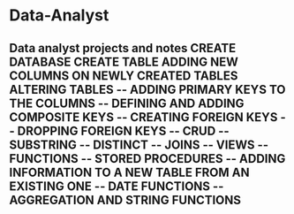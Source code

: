 # Data-Analyst
Data analyst projects and notes
CREATE DATABASE
CREATE TABLE
ADDING NEW COLUMNS ON NEWLY CREATED TABLES
ALTERING TABLES
-- ADDING PRIMARY KEYS TO THE COLUMNS
-- DEFINING AND ADDING COMPOSITE KEYS
-- CREATING FOREIGN KEYS
-- DROPPING FOREIGN KEYS
-- CRUD
-- SUBSTRING
-- DISTINCT 
-- JOINS
-- VIEWS
-- FUNCTIONS
-- STORED PROCEDURES
-- ADDING INFORMATION TO A NEW TABLE FROM AN EXISTING ONE 
-- DATE FUNCTIONS
-- AGGREGATION AND STRING FUNCTIONS
-- 

